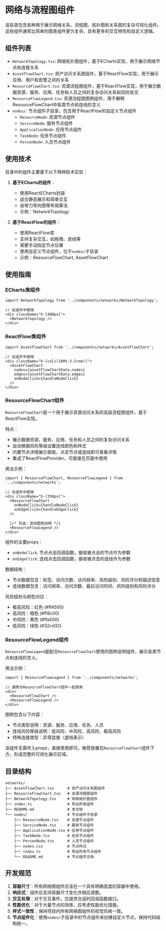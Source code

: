 # 网络与流程图组件

该目录包含各种用于展示网络关系、流程图、拓扑图和关系图的复杂可视化组件。这些组件通常比简单的图表组件更为复杂，具有更多的交互特性和自定义逻辑。

## 组件列表

- `NetworkTopology.tsx`: 网络拓扑图组件，基于ECharts实现，用于展示网络节点和连接关系
- `AssetFlowChart.tsx`: 资产访问关系图组件，基于ReactFlow实现，用于展示应用、用户和告警之间的关系
- `ResourceFlowChart.tsx`: 资源流程图组件，基于ReactFlow实现，用于展示数据资源、服务、应用、任务和人员之间的复杂访问关系和风险状况
- `ResourceFlowLegend.tsx`: 资源流程图图例组件，用于解释ResourceFlowChart中各类节点和连线的含义
- `nodes/`: 节点组件子目录，包含用于ReactFlow的自定义节点组件
  - `ResourceNode`: 资源节点组件
  - `ServiceNode`: 服务节点组件
  - `ApplicationNode`: 应用节点组件
  - `TaskNode`: 任务节点组件
  - `PersonNode`: 人员节点组件

## 使用技术

目录中的组件主要基于以下两种技术实现：

1. **基于ECharts的组件**：
   - 使用ReactECharts封装
   - 适合静态展示和简单交互
   - 自带力导向图等布局算法
   - 示例：NetworkTopology

2. **基于ReactFlow的组件**：
   - 使用ReactFlow库
   - 支持复杂交互，如拖拽、连线等
   - 需要手动指定节点位置
   - 使用自定义节点组件，位于`nodes/`子目录
   - 示例：ResourceFlowChart, AssetFlowChart

## 使用指南

### ECharts类组件

```tsx
import NetworkTopology from '../components/networks/NetworkTopology';

// 在组件中使用
<div className="h-[400px]">
  <NetworkTopology />
</div>
```

### ReactFlow类组件

```tsx
import AssetFlowChart from '../components/networks/AssetFlowChart';

// 在组件中使用
<div className="h-[calc(100%-3.5rem)]">
  <AssetFlowChart 
    nodes={assetFlowChartData.nodes}
    edges={assetFlowChartData.edges}
    onNodeClick={handleNodeClick}
  />
</div>
```

### ResourceFlowChart组件

`ResourceFlowChart`是一个用于展示资源访问关系的高级流程图组件，基于ReactFlow实现。

特点：
- 展示数据资源、服务、应用、任务和人员之间的复杂访问关系
- 自动根据风险等级设置连线颜色和样式
- 内置节点详情展示面板，点击节点或连线即可查看详情
- 集成了ReactFlowProvider，可直接在页面中使用

用法示例：
```tsx
import { ResourceFlowChart, ResourceFlowLegend } from '../components/networks';

// 在组件中使用
<div className="h-[350px]">
  <ResourceFlowChart 
    onNodeClick={handleNodeClick}
    onEdgeClick={handleEdgeClick}
  />
  
  {/* 可选：添加图例说明 */}
  <ResourceFlowLegend />
</div>
```

组件的主要props：
- `onNodeClick`: 节点点击回调函数，接收被点击的节点作为参数
- `onEdgeClick`: 连线点击回调函数，接收被点击的连线作为参数

数据结构：
- 节点数据包含：标签、访问次数、访问频率、风险级别、风险评分和描述信息
- 连线数据包含：访问频率、访问次数、最后访问时间、风险级别和风险评分

风险级别与颜色对应：
- 极高风险：红色 (#ff4500)
- 高风险：橙色 (#ff8c00)
- 中风险：黄色 (#ffa500)
- 低风险：绿色 (#32cd32)

### ResourceFlowLegend组件

`ResourceFlowLegend`是配合`ResourceFlowChart`使用的图例说明组件，展示各类节点和连线的含义。

用法示例：
```tsx
import { ResourceFlowLegend } from '../components/networks';

// 通常与ResourceFlowChart组件一起使用
<div>
  <ResourceFlowChart />
  <ResourceFlowLegend />
</div>
```

图例包含以下内容：
- 节点类型说明：资源、服务、应用、任务、人员
- 连线风险等级说明：低风险、中风险、高风险、极高风险
- 特殊连接类型：异常连接（虚线表示）

该组件无需传入props，直接使用即可。推荐放置在`ResourceFlowChart`组件下方，形成完整的可视化展示区域。

## 目录结构

```
networks/
├── AssetFlowChart.tsx      # 资产访问关系图组件
├── ResourceFlowChart.tsx   # 资源流程图组件
├── NetworkTopology.tsx     # 网络拓扑图组件
├── index.ts                # 导出所有组件
├── README.md               # 本文档
└── nodes/                  # 节点组件子目录
    ├── ResourceNode.tsx    # 资源节点组件
    ├── ServiceNode.tsx     # 服务节点组件
    ├── ApplicationNode.tsx # 应用节点组件
    ├── TaskNode.tsx        # 任务节点组件
    ├── PersonNode.tsx      # 人员节点组件
    ├── nodes.css           # 节点样式
    ├── index.ts            # 导出所有节点组件
    └── README.md           # 节点组件文档
```

## 开发规范

1. **容器尺寸**：所有网络图组件应该在一个具有明确高度的容器中使用。
2. **响应式**：组件应支持容器尺寸变化并相应调整。
3. **交互处理**：对于交互事件，应提供合适的回调函数接口。
4. **性能优化**：对于大量节点的场景，应考虑性能优化措施。
5. **样式一致性**：保持项目内所有网络图组件的视觉风格一致。
6. **节点组件化**：使用`nodes/`子目录中的节点组件来创建自定义节点，保持代码结构统一。 